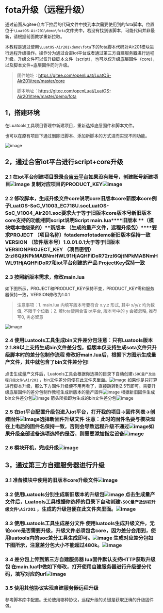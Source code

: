 # fota升级（远程升级）
通过前面从gitee仓库下拉后的代码文件中找到本次需要使用到的fota脚本，位置位于`\LuatOS-Air201\demo\fota`文件夹中，若没有找到该脚本，可能代码并非最新，请根据前面教学重新拉取。

本教程是通过使用`\LuatOS-Air201\demo\fota`下的fota脚本代码对Air201模块进行远程升级操作。操作分为通过合宙iot平台或者通过第三方自建服务器进行远程升级。升级文件可以仅升级脚本文件（script），也可以仅升级底层固件（core），以及脚本文件+底层固件同时升级。

> 固件地址：https://gitee.com/openLuat/LuatOS-Air201/tree/master/core
>
> 脚本地址：https://gitee.com/openLuat/LuatOS-Air201/tree/master/demo/fota

## 1，搭建环境

在Luatools工具项目管理中新建项目，重新选择底层固件和脚本文件。

也可以在原有项目下通过删除旧脚本、添加新脚本的方式进而实现不同功能。

![image](image/wps31.png) 

## 2，通过合宙iot平台进行script+core升级

###  2.1 在iot平台创建项目登录[合宙云平台](https://iot.openluat.com/cloud/main)如果没有账号，创建账号新建项目![image](image/wps32.png) 复制对应项目的PRODUCT_KEY![image](image/wps33.png)
###  2.2 修改脚本，生成升级文件core说明**core****旧版本core****新版本core**例子LuatOS-SoC_V1003_EC718U.socLuatOS-SoC_V1004_Air201.soc要求大于等于旧版本core版本号新旧版本core支持的功能相同script说明**Script** **main.lua****旧版本** **（模块端本地烧录的）****新版本** **（生成的量产文件，远程升级包）****要求**PROJECT （项目名称）fotademofotademo新旧版本保持一致VERSION （软件版本号）1.0.01.0.1大于等于旧版本 VERSIONPROJECT_KEY （项目密钥）2rzI6QjtNPkMABNmHWL91HjAQHFiDoR72rzI6QjtNPkMABNmHWL91HjAQHFiDoR7和iot平台创建的产品 ProjectKey保持一致

###  2.3 按照新版本需求，修改main.lua

 如下图所示，PROJECT和PRODUCT_KEY保持不变，PRODUCT_KEY需和服务器保持一致，VERSION修改为1.0.1

> 注意事项：1. main.lua 内填写版本号要符合 x.y.z 形式, 其中 x/y/z 均为数值, 不限于个位数；2. 若fota使用合宙iot平台, 版本号中的 y 会被忽略, 推荐写0, 务必留意

![image](image/wps34.png)

###  2.4 使用Luatools工具生成bin文件差分包注意：只有Luatools版本2.1.89以上支持生成bin文件差分包，低版本仅支持生成sota文件只升级脚本时的差分包制作流程   修改好main.lua后，根据下方图示生成量产文件，其中就包含了bin文件差分包!

点击生成量产文件后，Luatools工具会根据你选择的目录下自动创建`\SOC量产及远程升级文件\Air201` ，bin文件差分包便在此文件夹里面。![image](image/wps36.png)
  如果你是只打算进行脚本升级，那么下方固件升级便不用再看了，直接跳转到2.5节即可。需要升级底层固件的差分包制作教程生成新版本的量产固件![image](image/wps37.png)
根据新旧固件生成bin文件差分包![image](image/wps38.png)    箭头所指即为生成的bin文件差分包![image](image/wps39.png)

###  2.5 在iot平台配置升级包进入iot平台，打开我的项目->固件列表->创建固件![image](image/wps40.png)选择新固件升级文件   注意：此时的固件名要与模块现在上电后的固件名保持一致，否则会导致远程升级不通过![image](image/wps41.png)如果升级全部设备选项选择的是否，则需要添加指定设备![image](image/wps42.png)
###  2.6 模块开机，完成升级![image](image/wps43.png)
## 3，通过第三方自建服务器进行升级

###  3.1 准备模块中使用的旧版本core升级文件![image](image/wps44.png)
###  3.2 使用Luatools分别生成新旧版本的升级包![image](image/wps45.png)  点击生成量产文件后，Luatools工具根据你选择的目录下自动创建`\SOC量产及远程升级文件\Air201` ，生成的升级包便在此文件夹里面。![image](image/wps46.png)

###  3.3 使用Luatools工具生成差分文件  使用luatools生成升级文件，无论core是否需要升级，升级文件必须包含core，因为差分会用到，使用luatools内的soc差分工具生成即可。![image](image/wps47.png)  生成对应差分包如下图所示，注意差分包大小不能超过480k。![image](image/wps48.png)
###  3.4 差分包上传到第三方自建服务器  lua固件默认支持HTTP获取升级包  在main.lua中做如下修改，打开使用自建服务器进行升级部分代码，填写对应的url![image](image/wps49.png)
###  3.5 使用其他协议实现自建服务器远程升级

   参考脚本库中配置。无论使用哪种协议，远程升级的关键是获取正确的升级固件包。
